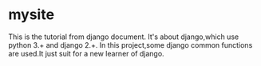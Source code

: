 # mysite
This is the tutorial from django document.
It's about django,which use python 3.+ and django 2.+.
In this project,some django common functions are used.It just suit for a new learner of django.

